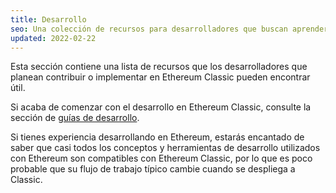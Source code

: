 ```yaml
---
title: Desarrollo
seo: Una colección de recursos para desarrolladores que buscan aprender más sobre cómo contribuir o implementar aplicaciones en Ethereum Classic.
updated: 2022-02-22
---
```


Esta sección contiene una lista de recursos que los desarrolladores que planean contribuir o implementar en Ethereum Classic pueden encontrar útil.

Si acaba de comenzar con el desarrollo en Ethereum Classic, consulte la sección de [guías de desarrollo](/guides/development).

Si tienes experiencia desarrollando en Ethereum, estarás encantado de saber que casi todos los conceptos y herramientas de desarrollo utilizados con Ethereum son compatibles con Ethereum Classic, por lo que es poco probable que su flujo de trabajo típico cambie cuando se despliega a Classic.

